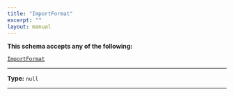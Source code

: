 ```yaml
---
title: "ImportFormat"
excerpt: ""
layout: manual
---
```






**This schema accepts any of the following:**


[`ImportFormat`](/docs/kcl/types/ImportFormat)








----

**Type:** `null`








----





